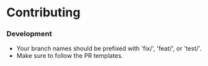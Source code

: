# Contributing

### Development
- Your branch names should be prefixed with 'fix/', 'feat/', or 'test/'.
- Make sure to follow the PR templates. 
